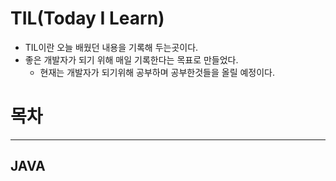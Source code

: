 # TIL(Today I Learn)
* TIL이란 오늘 배웠던 내용을 기록해 두는곳이다.
* 좋은 개발자가 되기 위해 매일 기록한다는 목표로 만들었다.
  * 현재는 개발자가 되기위해 공부하며 공부한것들을 올릴 예정이다.
# 목차
- - -
## JAVA


